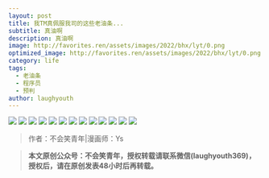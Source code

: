 ```yaml
---
layout: post
title: 我TM真佩服我司的这些老油条...
subtitle: 真油啊
description: 真油啊
image: http://favorites.ren/assets/images/2022/bhx/lyt/0.png
optimized_image: http://favorites.ren/assets/images/2022/bhx/lyt/0.png
category: life
tags:
  - 老油条
  - 程序员
  - 预判
author: laughyouth
---
```



![](http://favorites.ren/assets/images/2022/bhx/lyt/1.jpg)
![](http://favorites.ren/assets/images/2022/bhx/lyt/2.jpg)
![](http://favorites.ren/assets/images/2022/bhx/lyt/3.jpg)
![](http://favorites.ren/assets/images/2022/bhx/lyt/4.jpg)
![](http://favorites.ren/assets/images/2022/bhx/lyt/5.jpg)
![](http://favorites.ren/assets/images/2022/bhx/lyt/6.jpg)
![](http://favorites.ren/assets/images/2022/bhx/lyt/7.jpg)
![](http://favorites.ren/assets/images/2022/bhx/lyt/8.jpg)
![](http://favorites.ren/assets/images/2022/bhx/lyt/9.jpg)
![](http://favorites.ren/assets/images/2022/bhx/lyt/10.jpg)
![](http://favorites.ren/assets/images/2022/bhx/lyt/11.jpg)
![](http://favorites.ren/assets/images/2022/bhx/lyt/12.jpg)
![](http://favorites.ren/assets/images/2022/bhx/lyt/13.jpg)

>作者：不会笑青年|漫画师：Ys

>**本文原创公众号：不会笑青年，授权转载请联系微信(laughyouth369)，授权后，请在原创发表48小时后再转载。**